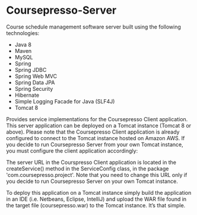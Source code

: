 # Coursepresso-Server

Course schedule management software server built using the following technologies:

* Java 8
* Maven
* MySQL
* Spring
* Spring JDBC
* Spring Web MVC
* Spring Data JPA
* Spring Security
* Hibernate
* Simple Logging Facade for Java (SLF4J)
* Tomcat 8


Provides service implementations for the Coursepresso Client application.  This server application can be deployed on a Tomcat instance (Tomcat 8 or above).  Please note that the Coursepresso Client application is already configured to connect to the Tomcat instance hosted on Amazon AWS.  If you decide to run Coursepresso Server from your own Tomcat instance, you must configure the client application accordingly:

The server URL in the Courspresso Client application is located in the createService() method in the ServiceConfig class, in the package 'com.coursepresso.project'.  Note that you need to change this URL only if you decide to run Coursepresso Server on your own Tomcat instance.

To deploy this application on a Tomcat instance simply build the application in an IDE (i.e. Netbeans, Eclipse, IntelliJ) and upload the WAR file found in the target file (coursepresso.war) to the Tomcat instance.  It’s that simple.
